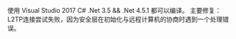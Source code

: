 使用 Visual Studio 2017 C# .Net 3.5 &&  .Net 4.5.1 都可以编译。 
主要修复：L2TP连接尝试失败，因为安全层在初始化与远程计算机的协商时遇到一个处理错误。
